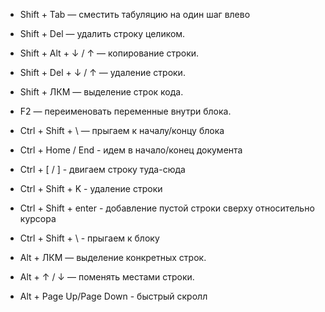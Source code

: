 - Shift + Tab — сместить табуляцию на один шаг влево
- Shift + Del — удалить строку целиком.
- Shift + Alt + ↓ / ↑ — копирование строки.
- Shift + Del + ↓ / ↑ — удаление строки.
- Shift + ЛКМ — выделение строк кода.

- F2 — переименовать переменные внутри блока.

- Ctrl + Shift + \ — прыгаем к началу/концу блока
- Ctrl + Home / End - идем в начало/конец документа
- Ctrl + [ / ] - двигаем строку туда-сюда
- Ctrl + Shift + K - удаление строки
- Ctrl + Shift + enter - добавление пустой строки сверху относительно курсора
- Ctrl + Shift + \ - прыгаем к блоку

- Alt + ЛКМ — выделение конкретных строк.
- Alt + ↑ / ↓ — поменять местами строки.
- Alt + Page Up/Page Down - быстрый скролл

